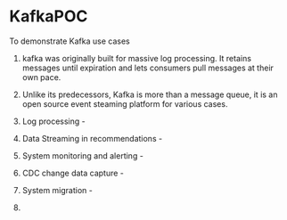 # KafkaPOC
To demonstrate Kafka use cases
1. kafka was originally built for massive log processing. It retains messages until expiration and lets consumers pull messages at their own pace.

2. Unlike its predecessors, Kafka is more than a message queue, it is an open source event steaming platform for various cases.

3. Log  processing - 

4. Data Streaming in recommendations - 

5. System monitoring and alerting - 

6. CDC change data capture -

7. System migration -

8. 
